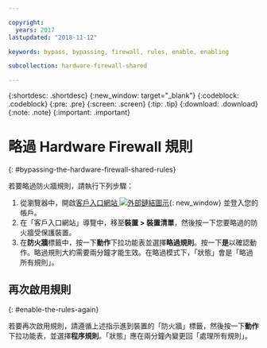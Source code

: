 ```yaml
---

copyright:
  years: 2017
lastupdated: "2018-11-12"

keywords: bypass, bypassing, firewall, rules, enable, enabling

subcollection: hardware-firewall-shared

---
```


{:shortdesc: .shortdesc}
{:new_window: target="_blank"}
{:codeblock: .codeblock}
{:pre: .pre}
{:screen: .screen}
{:tip: .tip}
{:download: .download}
{:note: .note}
{:important: .important}

# 略過 Hardware Firewall 規則
{: #bypassing-the-hardware-firewall-shared-rules}

若要略過防火牆規則，請執行下列步驟：

1. 從瀏覽器中，開啟[客戶入口網站 ![外部鏈結圖示](../../icons/launch-glyph.svg "外部鏈結圖示")](https://control.softlayer.com/){: new_window} 並登入您的帳戶。
2. 在「客戶入口網站」導覽中，移至**裝置 > 裝置清單**，然後按一下您要略過的防火牆受保護裝置。
3.  在**防火牆**標籤中，按一下**動作**下拉功能表並選擇**略過規則**。按一下**是**以確認動作。略過規則大約需要兩分鐘才能生效。在略過模式下，「狀態」會是「略過所有規則」。

## 再次啟用規則
{: #enable-the-rules-again}

若要再次啟用規則，請遵循上述指示進到裝置的「防火牆」標籤，然後按一下**動作**下拉功能表，並選擇**程序規則**。「狀態」應在兩分鐘內變更回「處理所有規則」。
